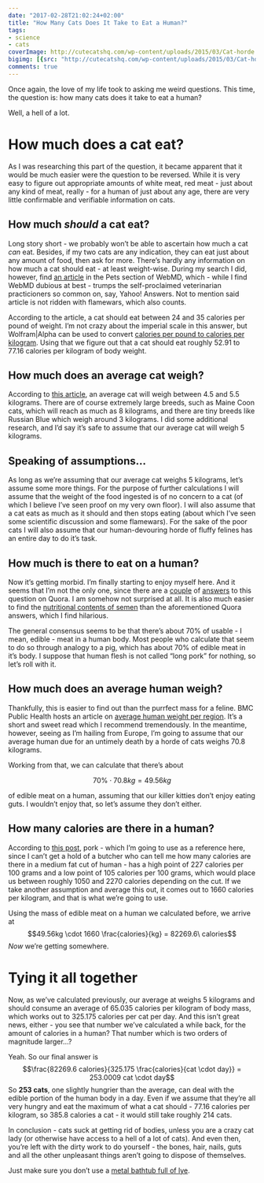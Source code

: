 ```yaml
---
date: "2017-02-28T21:02:24+02:00"
title: "How Many Cats Does It Take to Eat a Human?"
tags:
- science
- cats
coverImage: http://cutecatshq.com/wp-content/uploads/2015/03/Cat-horde.jpg
bigimg: [{src: "http://cutecatshq.com/wp-content/uploads/2015/03/Cat-horde.jpg"}]
comments: true
---
```


Once again, the love of my life took to asking me weird questions. This time, the question is: how many cats does it take to eat a human?

<!--more-->

Well, a hell of a lot.

# How much does a cat eat?

As I was researching this part of the question, it became apparent that it would be much easier were the question to be reversed. While it is very easy to figure out appropriate amounts of white meat, red meat - just about any kind of meat, really - for a human of just about any age, there are very little confirmable and verifiable information on cats.

## How much _should_ a cat eat?

Long story short - we probably won’t be able to ascertain how much a cat _can_ eat. Besides, if my two cats are any indication, they can eat just about any amount of food, then ask for more. There’s hardly any information on how much a cat should eat - at least weight-wise. During my search I did, however, find [an article](http://pets.webmd.com/cats/guide/mistakes-people-make-feeding-cats#1) in the Pets section of WebMD, which - while I find WebMD dubious at best - trumps the self-proclaimed veterinarian practicioners so common on, say, Yahoo! Answers. Not to mention said article is not ridden with flamewars, which also counts.

According to the article, a cat should eat between 24 and 35 calories per pound of weight. I’m not crazy about the imperial scale in this answer, but Wolfram|Alpha can be used to convert [calories per pound to calories per kilogram](http://www.wolframalpha.com/input/?i=Convert+(24+calories+%2F+1+pound)+to+(calories+%2F+kg)). Using that we figure out that a cat should eat roughly 52.91 to 77.16 calories per kilogram of body weight.

## How much does an average cat weigh?

According to [this article](http://www.kittencare.com/cat-body-shape-guide.html), an average cat will weigh between 4.5 and 5.5 kilograms. There are of course extremely large breeds, such as Maine Coon cats, which will reach as much as 8 kilograms, and there are tiny breeds like Russian Blue which weigh around 3 kilograms. I did some additional research, and I’d say it’s safe to assume that our average cat will weigh 5 kilograms.

## Speaking of assumptions…

As long as we’re assuming that our average cat weighs 5 kilograms, let’s assume some more things. For the purpose of further calculations I will assume that the weight of the food ingested is of no concern to a cat (of which I believe I’ve seen proof on my very own floor). I will also assume that a cat eats as much as it should and then stops eating (about which I’ve seen some scientific discussion and some flamewars). For the sake of the poor cats I will also assume that our human-devouring horde of fluffy felines has an entire day to do it’s task.

## How much is there to eat on a human?

Now it’s getting morbid. I’m finally starting to enjoy myself here. And it seems that I’m not the only one, since there are a [couple](https://www.quora.com/How-many-calories-are-in-a-human-body) of [answers](https://www.quora.com/If-I-ate-a-human-how-many-calories-would-I-get-1) to this question on Quora. I am somehow not surprised at all. It is also much easier to find the [nutritional contents of semen](http://jezebel.com/a-complete-breakdown-of-the-nutritional-content-of-seme-953356816) than the aforementioned Quora answers, which I find hilarious.

The general consensus seems to be that there’s about 70% of usable - I mean, edible - meat in a human body. Most people who calculate that seem to do so through analogy to a pig, which has about 70% of edible meat in it’s body. I suppose that human flesh is not called “long pork” for nothing, so let’s roll with it.

## How much does an average human weigh?

Thankfully, this is easier to find out than the purrfect mass for a feline. BMC Public Health hosts an article on [average human weight per region](https://bmcpublichealth.biomedcentral.com/articles/10.1186/1471-2458-12-439). It’s a short and sweet read which I recommend tremendously. In the meantime, however, seeing as I’m hailing from Europe, I’m going to assume that our average human due for an untimely death by a horde of cats weighs 70.8 kilograms.

Working from that, we can calculate that there’s about

$$
70\% \cdot 70.8kg = 49.56kg
$$

of edible meat on a human, assuming that our killer kitties don’t enjoy eating guts. I wouldn’t enjoy that, so let’s assume they don’t either.

## How many calories are there in a human?

According to [this post](http://www.livestrong.com/article/339744-how-many-calories-does-meat-have/), pork - which I’m going to use as a reference here, since I can’t get a hold of a butcher who can tell me how many calories are there in a medium fat cut of human - has a high point of 227 calories per 100 grams and a low point of 105 calories per 100 grams, which would place us between roughly 1050 and 2270 calories depending on the cut. If we take another assumption and average this out, it comes out to 1660 calories per kilogram, and that is what we’re going to use.

Using the mass of edible meat on a human we calculated before, we arrive at $$49.56kg \cdot 1660 \frac{calories}{kg} = 82269.6\ calories$$ _Now_ we’re getting somewhere.

# Tying it all together

Now, as we’ve calculated previously, our average at weighs 5 kilograms and should consume an average of 65.035 calories per kilogram of body mass, which works out to 325.175 calories per cat per day. And this isn’t great news, either - you see that number we’ve calculated a while back, for the amount of calories in a human? That number which is two orders of magnitude larger…?

Yeah. So our final answer is $$\frac{82269.6 calories}{325.175 \frac{calories}{cat \cdot day}} = 253.0009 cat \cdot day$$ So **253 cats**, one slightly hungrier than the average, can deal with the edible portion of the human body in a day. Even if we assume that they’re all very hungry and eat the maximum of what a cat should - 77.16 calories per kilogram, so 385.8 calories a cat - it would still take roughly 214 cats.

In conclusion - cats suck at getting rid of bodies, unless you are a crazy cat lady (or otherwise have access to a hell of a lot of cats). And even then, you’re left with the dirty work to do yourself - the bones, hair, nails, guts and all the other unpleasant things aren’t going to dispose of themselves.

Just make sure you don’t use a [metal bathtub full of lye](https://www.youtube.com/watch?v=hUFbOAIWjJM).